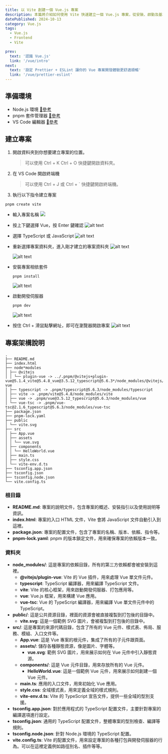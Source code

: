 ```yaml
---
title: 以 Vite 創建一個 Vue.js 專案
description: 本篇將介紹如何使用 Vite 快速建立一個 Vue.js 專案，從安裝、啟動及基本設置的操作步驟。
datePublished: 2024-10-13
category: Vue.js
tags:
  - Vue.js
  - Frontend
  - Vite

prev:
  text: '認識 Vue.js'
  link: '/vue/intro'
next:
  text: '設定 Prettier + ESLint 讓你的 Vue 專案開發體驗更舒適順暢'
  link: '/vue/prettier-eslint'
---
```


## 準備環境

- Node.js 環境 [🔗參考](/nodejs/nvm/)
- pnpm 套件管理器 [🔗參考](/nodejs/package-manager/)
- VS Code 編輯器 [🔗參考](/vscode/intro/)

## 建立專案

1. 開啟資料夾到你想要建立專案的位置。
   > 可以使用 Ctrl + K Ctrl + O 快捷鍵開啟資料夾。
2. 在 VS Code 開啟終端機
   > 可以使用 Ctrl + J 或 Ctrl + \` 快捷鍵開啟終端機。
3. 執行以下指令建立專案

```bash
pnpm create vite
```

- 輸入專案名稱
  ![](image.png)

- 按上下鍵選擇 Vue，按 Enter 鍵確認
  ![alt text](image-1.png)

- 選擇 TypeScript 或 JavaScript
  ![alt text](image-2.png)

- 重新選擇專案資料夾，進入剛才建立的專案資料夾
  ![alt text](image-4.png)

  ![alt text](image-3.png)

- 安裝專案相依套件

  ```bash
  pnpm install
  ```

  ![alt text](image-5.png)

- 啟動開發伺服器

  ```bash
  pnpm dev
  ```

  ![alt text](image-6.png)

- 按住 Ctrl + 滑鼠點擊網址，即可在瀏覽器開啟專案
  ![alt text](image-7.png)

## 專案架構說明

```
.
├── README.md
├── index.html
├── node*modules
│ ├── @vitejs
│ │ └── plugin-vue -> ../.pnpm/@vitejs+plugin-vue@5.1.4_vite@5.4.8_vue@3.5.12_typescript@5.6.3*/node_modules/@vitejs/plugin-vue
│ ├── typescript -> .pnpm/typescript@5.6.3/node_modules/typescript
│ ├── vite -> .pnpm/vite@5.4.8/node_modules/vite
│ ├── vue -> .pnpm/vue@3.5.12_typescript@5.6.3/node_modules/vue
│ └── vue-tsc -> .pnpm/vue-tsc@2.1.6_typescript@5.6.3/node_modules/vue-tsc
├── package.json
├── pnpm-lock.yaml
├── public
│ └── vite.svg
├── src
│ ├── App.vue
│ ├── assets
│ │ └── vue.svg
│ ├── components
│ │ └── HelloWorld.vue
│ ├── main.ts
│ ├── style.css
│ └── vite-env.d.ts
├── tsconfig.app.json
├── tsconfig.json
├── tsconfig.node.json
└── vite.config.ts
```

### 根目錄

- **README.md**: 專案的說明文件，包含專案的概述、安裝指引以及使用說明等資訊。
- **index.html**: 專案的入口 HTML 文件，Vite 會將 JavaScript 文件自動引入到這裡。
- **package.json**: 專案的配置文件，包含了專案的名稱、版本、依賴、指令等。
- **pnpm-lock.yaml**: pnpm 的版本鎖定文件，用來確保專案的依賴版本一致。

### 資料夾

- **node_modules/**: 這是專案的依賴目錄，所有的第三方依賴都會被安裝到這裡。
  - **@vitejs/plugin-vue**: Vite 的 Vue 插件，用來處理 Vue 單文件元件。
  - **typescript**: TypeScript 編譯器，用來編譯 TypeScript 文件。
  - **vite**: Vite 的核心框架，用來啟動開發伺服器、打包應用等。
  - **vue**: Vue.js 框架，用來構建 Vue 應用。
  - **vue-tsc**: Vue 的 TypeScript 編譯器，用來編譯 Vue 單文件元件中的 TypeScript。
- **public/**: 這是公共資源目錄，裡面的資源會被直接複製到打包後的目錄中。
  - **vite.svg**: 這是一個範例 SVG 圖片，會被複製到打包後的目錄中。
- **src/**: 這是專案的來源代碼目錄，包含了所有的 Vue 元件、樣式表、佈局、服務、模組、入口文件等。
  - **App.vue**: 這是 Vue 專案的根元件，集成了所有的子元件跟頁面。
  - **assets/**: 儲存各種靜態資源，像是圖片、字體等。
    - **vue.svg**: 範例 SVG 圖片，用來展示如何在 Vue 元件中引入靜態資源。
  - **components/**: 這是 Vue 元件目錄，用來存放所有的 Vue 元件。
    - **HelloWorld.vue**: 這是一個範例 Vue 元件，用來展示如何創建一個 Vue 元件。
  - **main.ts**: 應用的入口文件，用來初始化 Vue 應用。
  - **style.css**: 全域樣式表，用來定義全域的樣式規則。
  - **vite-env.d.ts**: Vite 的 TypeScript 宣告文件，提供一些全域的型別支援。
- **tsconfig.app.json**: 對於應用程式的 TypeScript 配置文件，主要針對專案的編譯選項進行設定。
- **tsconfig.json**: 通用的 TypeScript 配置文件，整體專案的型別檢查、編譯等規則。
- **tsconfig.node.json**: 針對 Node.js 環境的 TypeScript 配置。
- **vite.config.ts**: Vite 的配置文件，用來設定專案的各種打包與開發伺服器的行為。可以在這裡定義例如路徑別名、插件等等。
